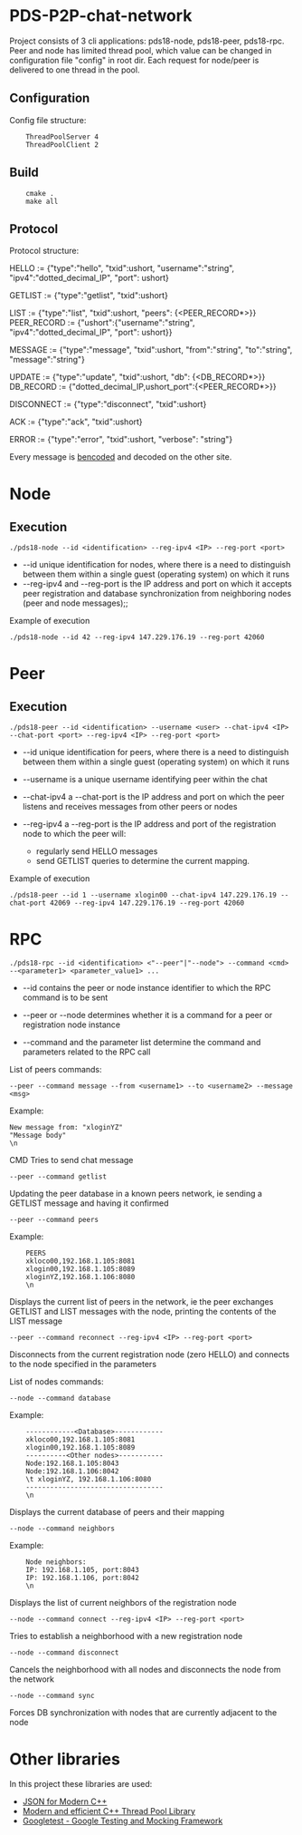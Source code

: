# PDS-P2P-chat-network
Project consists of 3 cli applications: pds18-node, pds18-peer, pds18-rpc. Peer and node has limited thread pool, which value can be changed in configuration file "config" in root dir. Each request for node/peer is delivered to one thread in the pool.

## Configuration
Config file structure:

        ThreadPoolServer 4
        ThreadPoolClient 2
## Build     
        cmake .
        make all

## Protocol
Protocol structure:

                       
HELLO := {"type":"hello", "txid":ushort, "username":"string", "ipv4":"dotted_decimal_IP", "port": ushort}                       
                       
GETLIST := {"type":"getlist", "txid":ushort}                       
                       
LIST := {"type":"list", "txid":ushort, "peers": {<PEER_RECORD*>}}                       
PEER_RECORD := {"ushort":{"username":"string", "ipv4":"dotted_decimal_IP", "port": ushort}}                       
                       
MESSAGE := {"type":"message", "txid":ushort, "from":"string", "to":"string", "message":"string"}                       
                       
UPDATE := {"type":"update", "txid":ushort, "db": {<DB_RECORD*>}}                       
DB_RECORD := {"dotted_decimal_IP,ushort_port":{<PEER_RECORD*>}}                       
                       
DISCONNECT := {"type":"disconnect", "txid":ushort}                       
                       
ACK := {"type":"ack", "txid":ushort}                       
                       
ERROR := {"type":"error", "txid":ushort, "verbose": "string"}

Every message is [bencoded](https://en.wikipedia.org/wiki/Bencode) and decoded on the other site.

# Node
## Execution

    ./pds18-node --id <identification> --reg-ipv4 <IP> --reg-port <port>

*   --id unique identification for nodes, where there is a need to distinguish between them within a single guest (operating system) on which it runs
*   --reg-ipv4 and --reg-port is the IP address and port on which it accepts peer registration and database synchronization from neighboring nodes (peer and node messages);;

Example of execution

    ./pds18-node --id 42 --reg-ipv4 147.229.176.19 --reg-port 42060

# Peer
## Execution

    ./pds18-peer --id <identification> --username <user> --chat-ipv4 <IP> --chat-port <port> --reg-ipv4 <IP> --reg-port <port>
    
*   --id unique identification for peers, where there is a need to distinguish between them within a single guest (operating system) on which it runs

*   --username is a unique username identifying peer within the chat

*   --chat-ipv4 a --chat-port is the IP address and port on which the peer listens and receives messages from other peers or nodes

*   --reg-ipv4 a --reg-port is the IP address and port of the registration node to which the peer will: 

    * regularly send HELLO messages
    * send GETLIST queries to determine the current mapping.

Example of execution

    ./pds18-peer --id 1 --username xlogin00 --chat-ipv4 147.229.176.19 --chat-port 42069 --reg-ipv4 147.229.176.19 --reg-port 42060

# RPC

    ./pds18-rpc --id <identification> <"--peer"|"--node"> --command <cmd> --<parameter1> <parameter_value1> ...

*   --id contains the peer or node instance identifier to which the RPC command is to be sent

*   --peer or --node determines whether it is a command for a peer or registration node instance

*   --command and the parameter list determine the command and parameters related to the RPC call

List of peers commands:

    --peer --command message --from <username1> --to <username2> --message <msg>

Example:

    New message from: "xloginYZ"
    "Message body"
    \n

CMD Tries to send chat message

    --peer --command getlist
Updating the peer database in a known peers network, ie sending a GETLIST message and having it confirmed

    --peer --command peers

Example:
        
        PEERS
        xkloco00,192.168.1.105:8081
        xlogin00,192.168.1.105:8089
        xloginYZ,192.168.1.106:8080
        \n
 
Displays the current list of peers in the network, ie the peer exchanges GETLIST and LIST messages with the node, printing the contents of the LIST message

    --peer --command reconnect --reg-ipv4 <IP> --reg-port <port>

Disconnects from the current registration node (zero HELLO) and connects to the node specified in the parameters

List of nodes commands:

    --node --command database

Example:

        ------------<Database>------------
        xkloco00,192.168.1.105:8081
        xlogin00,192.168.1.105:8089
        ----------<Other nodes>-----------
        Node:192.168.1.105:8043
        Node:192.168.1.106:8042
        \t xloginYZ, 192.168.1.106:8080
        ----------------------------------
        \n

Displays the current database of peers and their mapping

    --node --command neighbors

Example:

        Node neighbors:
        IP: 192.168.1.105, port:8043
        IP: 192.168.1.106, port:8042
        \n

Displays the list of current neighbors of the registration node

    --node --command connect --reg-ipv4 <IP> --reg-port <port>
Tries to establish a neighborhood with a new registration node

    --node --command disconnect
Cancels the neighborhood with all nodes and disconnects the node from the network

    --node --command sync
Forces DB synchronization with nodes that are currently adjacent to the node

# Other libraries
In this project these libraries are used:
*   [JSON for Modern C++ ](https://github.com/nlohmann/json)
*   [Modern and efficient C++ Thread Pool Library](https://github.com/vit-vit/CTPL)
*   [Googletest - Google Testing and Mocking Framework](https://github.com/google/googletest)
